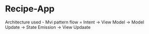 # Recipe-App
Architecture used - Mvi pattern 
flow = Intent -> View Model -> Model Update -> State Emission -> View Updaate
